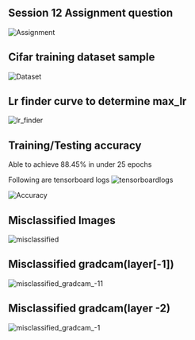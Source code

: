 ## Session 12 Assignment question
![Assignment](https://github.com/gdeotale/ERA/assets/8176219/75c6d501-a222-46c1-8156-89a21874a260)
## Cifar training dataset sample
![Dataset](https://github.com/gdeotale/ERA/assets/8176219/9e557c36-7c06-4754-bd20-67a5798eaf96)
## Lr finder curve to determine max_lr
![lr_finder](https://github.com/gdeotale/ERA/assets/8176219/f6a888ff-487d-445a-bdfe-5f3cf0ead2f7)

## Training/Testing accuracy

Able to achieve 88.45% in under 25 epochs

Following are tensorboard logs
![tensorboardlogs](https://github.com/gdeotale/ERA/assets/8176219/f7047f0a-08fe-4363-9aea-53daf899d8db)

![Accuracy](https://github.com/gdeotale/ERA/assets/8176219/35aeffcb-8e6f-4f9f-8a06-e40c7ef68fab)

## Misclassified Images
![misclassified](https://github.com/gdeotale/ERA/assets/8176219/4a6ba615-5503-488b-976a-e4cb3e98dd44)
## Misclassified gradcam(layer[-1])
![misclassified_gradcam_-11](https://github.com/gdeotale/ERA/assets/8176219/db0f0e4b-42c5-47fe-a024-5a4deea426cb)
## Misclassified gradcam(layer -2)
![misclassified_gradcam_-1](https://github.com/gdeotale/ERA/assets/8176219/803fef45-e919-4566-8fef-6e458a42cad5)





